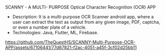 
SCANNY - A MULTI- PURPOSE Optical Character Recognition (OCR) APP 

-	Description: It is a multi-purpose OCR Scanner android app, where a user can extract the text as output from any given image, PDF, captcha, or even a number plate of a vehicle.
-	Technologies: Java, Flutter, ML, Firebase.




https://github.com/TheQuestHS/SCANNY-Multi-Purpose-OCR-APP/assets/67106441/77d87821-f2ac-4051-a45f-3cf02d25bb11




